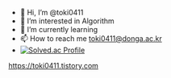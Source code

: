 - 👋 Hi, I’m @toki0411
- 👀 I’m interested in Algorithm
- 🌱 I’m currently learning 
- 📫 How to reach me toki0411@donga.ac.kr
- [![Solved.ac Profile](http://mazassumnida.wtf/api/v2/generate_badge?boj=toki0411)](https://solved.ac/toki0411/)
<!---
toki0411/toki0411 is a ✨ special ✨ repository because its `README.md` (this file) appears on your GitHub profile.
You can click the Preview link to take a look at your changes.
--->
https://toki0411.tistory.com
